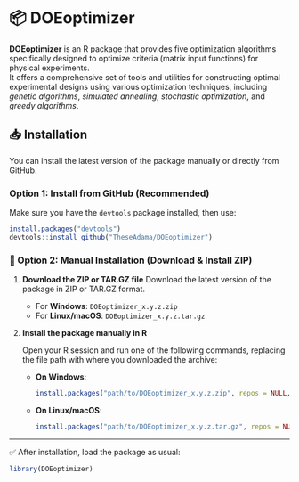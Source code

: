 # 📦 DOEoptimizer

**DOEoptimizer** is an R package that provides five optimization algorithms specifically designed to optimize criteria (matrix input functions) for physical experiments.  
It offers a comprehensive set of tools and utilities for constructing optimal experimental designs using various optimization techniques, including *genetic algorithms*, *simulated annealing*, *stochastic optimization*, and *greedy algorithms*.

## 📥 Installation

You can install the latest version of the package manually or directly from GitHub.

### Option 1: Install from GitHub (Recommended)

Make sure you have the `devtools` package installed, then use:

```r
install.packages("devtools")
devtools::install_github("TheseAdama/DOEoptimizer")
```
### 📂 Option 2: Manual Installation (Download & Install ZIP)

1. **Download the ZIP or TAR.GZ file**
   Download the latest version of the package in ZIP or TAR.GZ format.

   - For **Windows**: `DOEoptimizer_x.y.z.zip`
   - For **Linux/macOS**: `DOEoptimizer_x.y.z.tar.gz`

2. **Install the package manually in R**

   Open your R session and run one of the following commands, replacing the file path with where you downloaded the archive:

   - **On Windows**:
     ```r
     install.packages("path/to/DOEoptimizer_x.y.z.zip", repos = NULL, type = "win.binary")
     ```

   - **On Linux/macOS**:
     ```r
     install.packages("path/to/DOEoptimizer_x.y.z.tar.gz", repos = NULL, type = "source")
     ```

---

✅ After installation, load the package as usual:

```r
library(DOEoptimizer)
```
